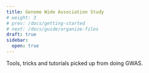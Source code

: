 ```yaml
---
title: Genome Wide Association Study
# weight: 3
# prev: /docs/getting-started
# next: /docs/guide/organize-files
draft: true
sidebar:
  open: true
---
```


Tools, tricks and tutorials picked up from doing GWAS.